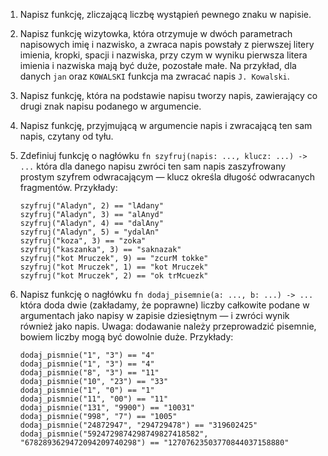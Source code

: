 1. Napisz funkcję, zliczającą liczbę wystąpień pewnego znaku w napisie.

2. Napisz funkcję wizytowka, która otrzymuje w dwóch parametrach napisowych imię i nazwisko, a zwraca napis powstały z pierwszej litery imienia, kropki, spacji i nazwiska, przy czym w wyniku pierwsza
   litera imienia i nazwiska mają być duże, pozostałe małe. Na przykład, dla danych `jan` oraz `KOWALSKI` funkcja ma zwracać napis `J. Kowalski`.

3. Napisz funkcję, która na podstawie napisu tworzy napis, zawierający co drugi znak napisu podanego w argumencie.

4. Napisz funkcję, przyjmującą w argumencie napis i zwracającą ten sam napis, czytany od tyłu.

5. Zdefiniuj funkcję o nagłówku `fn szyfruj(napis: ..., klucz: ...) -> ...` która dla danego napisu zwróci ten sam napis zaszyfrowany prostym szyfrem odwracającym — klucz określa długość odwracanych
   fragmentów. Przykłady:

    ```
    szyfruj("Aladyn", 2) == "lAdany"
    szyfruj("Aladyn", 3) == "alAnyd"
    szyfruj("Aladyn", 4) == "dalAny"
    szyfruj("Aladyn", 5) = "ydalAn"
    szyfruj("koza", 3) == "zoka"
    szyfruj("kaszanka", 3) == "saknazak"
    szyfruj("kot Mruczek", 9) == "zcurM tokke"
    szyfruj("kot Mruczek", 1) == "kot Mruczek"
    szyfruj("kot Mruczek", 2) == "ok trMcuezk"
    ```

6. Napisz funkcję o nagłówku `fn dodaj_pisemnie(a: ..., b: ...) -> ...` która doda dwie (zakładamy, że poprawne) liczby całkowite podane w argumentach jako napisy w zapisie dziesiętnym — i zwróci
   wynik również jako napis. Uwaga: dodawanie należy przeprowadzić pisemnie, bowiem liczby mogą być dowolnie duże. Przykłady:
    ```
    dodaj_pismnie("1", "3") == "4"
    dodaj_pismnie("1", "3") == "4"
    dodaj_pismnie("8", "3") == "11"
    dodaj_pismnie("10", "23") == "33"
    dodaj_pismnie("1", "0") == "1"
    dodaj_pismnie("11", "00") == "11"
    dodaj_pismnie("131", "9900") == "10031"
    dodaj_pismnie("998", "7") == "1005"
    dodaj_pismnie("24872947", "294729478") == "319602425"
    dodaj_pismnie("5924729874298749827418582", "6782893629472094209740298") == "12707623503770844037158880"
    ```
